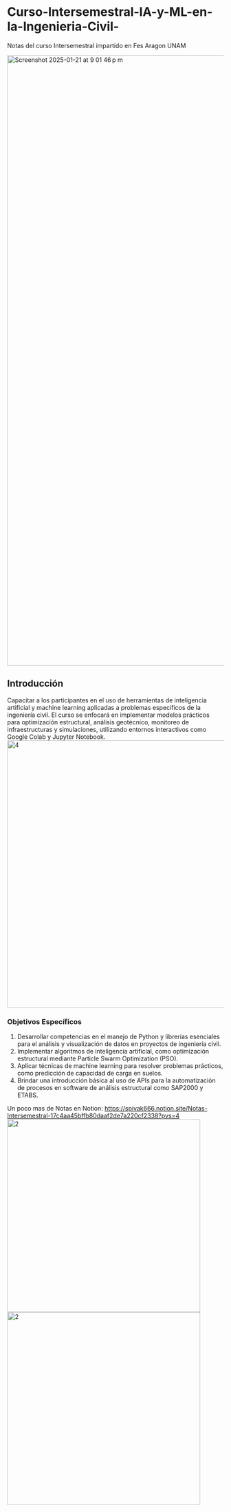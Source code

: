# Curso-Intersemestral-IA-y-ML-en-la-Ingenieria-Civil-
Notas del curso Intersemestral impartido en Fes Aragon UNAM

<img width="1421" alt="Screenshot 2025-01-21 at 9 01 46 p m" src="https://github.com/user-attachments/assets/db8e8f95-97df-41f5-b14a-ec5267bf9b61" />


## Introducción

Capacitar a los participantes en el uso de herramientas de inteligencia artificial y machine learning aplicadas a problemas específicos de la ingeniería civil. El curso se enfocará en implementar modelos prácticos para optimización estructural, análisis geotécnico, monitoreo de infraestructuras y simulaciones, utilizando entornos interactivos como Google Colab y Jupyter Notebook.
<img width="622" alt="4" src="https://github.com/user-attachments/assets/78ecab1c-cc89-411d-87c9-ad003b92b374" />

### **Objetivos Específicos**

1. Desarrollar competencias en el manejo de Python y librerías esenciales para el análisis y visualización de datos en proyectos de ingeniería civil.
2. Implementar algoritmos de inteligencia artificial, como optimización estructural mediante Particle Swarm Optimization (PSO).
3. Aplicar técnicas de machine learning para resolver problemas prácticos, como predicción de capacidad de carga en suelos.
5. Brindar una introducción básica al uso de APIs para la automatización de procesos en software de análisis estructural como SAP2000 y ETABS.

Un poco mas de Notas en Notion: https://spivak666.notion.site/Notas-Intersemestral-17c4aa45bffb80daaf2de7a220cf2338?pvs=4
<img width="449" alt="2" src="https://github.com/user-attachments/assets/16b437e9-1caa-41e7-b75a-de38d4489575" />
<img width="449" alt="2" src="https://github.com/user-attachments/assets/12a94ec0-5200-40fe-93af-24b1493000a1" />
